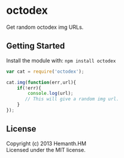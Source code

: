 # octodex

Get random octodex img URLs.

## Getting Started
Install the module with: `npm install octodex`

```javascript
var cat = require('octodex');

cat.img(function(err,url){
    if(!err){
        console.log(url); 
       // This will give a random img url.
    }
});
```

## License
Copyright (c) 2013 Hemanth.HM  
Licensed under the MIT license.
